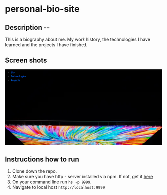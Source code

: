 # personal-bio-site
## Description -- 
This is a biography about me.  My work history, the technologies I have learned and the projects I have finished.


## Screen shots
![Main Screen](./src/screenshots/BioPage.png)


## Instructions how to run
1.  Clone down the repo.
2. Make sure you have http - server installed via npm.  If not, get it [here](https://www.npmjs.com/package/http-server)
3. On your command line run `hs -p 9999`.
4.  Navigate to local host `http://localhost:9999`
